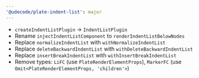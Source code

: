 ```yaml
---
'@udecode/plate-indent-list': major
---
```


- `createIndentListPlugin` -> `IndentListPlugin`
- Rename `injectIndentListComponent` to `renderIndentListBelowNodes`
- Replace `normalizeIndentList` with `withNormalizeIndentList`
- Replace `deleteBackwardIndentList` with `withDeleteBackwardIndentList`
- Replace `insertBreakIndentList` with `withInsertBreakIndentList`
- Remove types: `LiFC` (use `PlateRenderElementProps`), `MarkerFC` (use `Omit<PlateRenderElementProps, 'children'>`)
